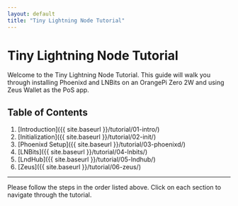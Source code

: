 ```yaml
---
layout: default
title: "Tiny Lightning Node Tutorial"
---
```


# Tiny Lightning Node Tutorial

Welcome to the Tiny Lightning Node Tutorial. This guide will walk you through installing Phoenixd and LNBits on an OrangePi Zero 2W and using Zeus Wallet as the PoS app.

## Table of Contents

1. [Introduction]({{ site.baseurl }}/tutorial/01-intro/)
2. [Initialization]({{ site.baseurl }}/tutorial/02-init/)
3. [Phoenixd Setup]({{ site.baseurl }}/tutorial/03-phoenixd/)
4. [LNBits]({{ site.baseurl }}/tutorial/04-lnbits/)
5. [LndHub]({{ site.baseurl }}/tutorial/05-lndhub/)
6. [Zeus]({{ site.baseurl }}/tutorial/06-zeus/)

---

Please follow the steps in the order listed above. Click on each section to navigate through the tutorial.


